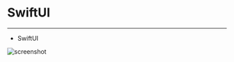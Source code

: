 # SwiftUI
____
* SwiftUI

![screenshot](https://user-images.githubusercontent.com/97483538/184544739-677d9442-184b-4d3b-913b-0987dcb0babc.jpg)
